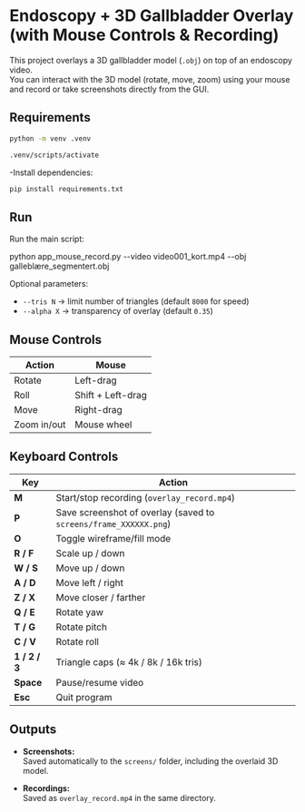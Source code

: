 # Endoscopy + 3D Gallbladder Overlay (with Mouse Controls & Recording)

This project overlays a 3D gallbladder model (`.obj`) on top of an endoscopy video.  
You can interact with the 3D model (rotate, move, zoom) using your mouse and record or take screenshots directly from the GUI.

## Requirements

```bash
python -m venv .venv

.venv/scripts/activate
```
-Install dependencies:
```bash
pip install requirements.txt
```

## Run

Run the main script:

python app_mouse_record.py --video video001_kort.mp4 --obj galleblære_segmentert.obj


Optional parameters:
- `--tris N` → limit number of triangles (default `8000` for speed)
- `--alpha X` → transparency of overlay (default `0.35`)

## Mouse Controls
| Action | Mouse |
|--------|--------|
| Rotate | Left-drag |
| Roll | Shift + Left-drag |
| Move | Right-drag |
| Zoom in/out | Mouse wheel |

## Keyboard Controls

| Key | Action |
|-----|--------|
| **M** | Start/stop recording (`overlay_record.mp4`) |
| **P** | Save screenshot of overlay (saved to `screens/frame_XXXXXX.png`) |
| **O** | Toggle wireframe/fill mode |
| **R / F** | Scale up / down |
| **W / S** | Move up / down |
| **A / D** | Move left / right |
| **Z / X** | Move closer / farther |
| **Q / E** | Rotate yaw |
| **T / G** | Rotate pitch |
| **C / V** | Rotate roll |
| **1 / 2 / 3** | Triangle caps (≈ 4k / 8k / 16k tris) |
| **Space** | Pause/resume video |
| **Esc** | Quit program |

## Outputs

- **Screenshots:**  
  Saved automatically to the `screens/` folder, including the overlaid 3D model.

- **Recordings:**  
  Saved as `overlay_record.mp4` in the same directory.
